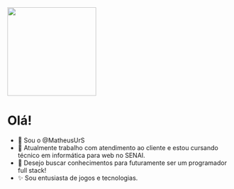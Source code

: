<img src= "https://github.com/user-attachments/assets/20ffa86c-3561-4ba7-bfd5-62624fb38867" height="200" width="200">

# Olá!

- 👋 Sou o @MatheusUrS
- 👀 Atualmente trabalho com atendimento ao cliente e estou cursando técnico em informática para web no SENAI.
- 🌱 Desejo buscar conhecimentos para futuramente ser um programador full stack!
- ✨ Sou entusiasta de jogos e tecnologias.



<!---
MatheusUrS/MatheusUrS is a ✨ special ✨ repository because its `README.md` (this file) appears on your GitHub profile.
You can click the Preview link to take a look at your changes.
--->
